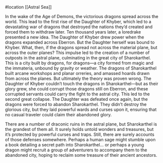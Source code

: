 #location [[Astral Sea]]

In the wake of the Age of Demons, the victorious dragons spread across the world. This lead to the first rise of the Daughter of Khyber, which led to a devastating war of dragons that destroyed the nations they’d created and forced them to withdraw later. Ten thousand years later, a loredrake presented a new idea. The Daughter of Khyber drew power when the dragons expanded across Eberron. But the Daughter herself was bound to Khyber. What, then, if the dragons spread not across the material plane, but across the outer planes? This impulse led to the creation of a number of outposts in the astral plane, culminating in the great city of Sharokarthel. This is a city built by dragons, for dragons—a city formed from magic and the immateria, unbound by gravity or weather. The dragons of Sharokarthel built arcane workshops and planar orreries, and amassed hoards drawn from across the planes. But ultimately the theory was proven wrong. The Daughter of Khyber couldn’t touch the dragons in Sharokarthel—but as their glory grew, she could corrupt those dragons still on Eberron, and these corrupted servants could carry the fight to the astral city. This led to the second great collapse. The Daughter was defeated once again, but the dragons were forced to abandon Sharokarthel. They didn’t destroy the glorious city, but they laid powerful wards and curses upon it, ensuring that no casual traveler could claim their abandoned glory.

There are a number of draconic ruins in the astral plane, but Sharokarthel is the grandest of them all. It surely holds untold wonders and treasures, but it’s protected by powerful curses and traps. Still, there are surely accounts of those defenses somewhere. Perhaps a human sage might stumble upon a book detailing a secret path into Sharokarthel… or perhaps a young dragon might recruit a group of adventurers to accompany them to the abandoned city, hoping to reclaim some treasure of their ancient ancestors.